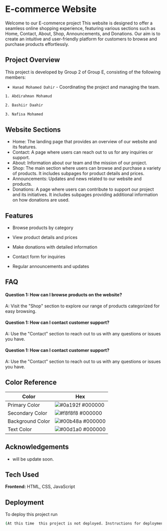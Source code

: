 
# E-commerce Website

Welcome to our E-commerce project This website is designed to offer a seamless online shopping experience, featuring various sections such as Home, Contact, About, Shop, Announcements, and Donations. Our aim is to create an intuitive and user-friendly platform for customers to browse and purchase products effortlessly.

## Project Overview 


This project is developed by Group 2 of Group E, consisting of the following members:

- `Hanad Mohamed Dahir` - Coordinating the project and managing the team.
```bash
1. Abdirahman Mohamud  

2. Bashiir Daahir 

3. Nafisa Mohamed 
```
## Website Sections

- Home: The landing page that provides an overview of our website and its features.
- Contact: A page where users can reach out to us for any inquiries or support.
- About: Information about our team and the mission of our project.
- Shop: The main section where users can browse and purchase a variety of products. It includes subpages for product details and prices.
- Announcements: Updates and news related to our website and products.
- Donations: A page where users can contribute to support our project and its initiatives. It includes subpages providing additional information on how donations are used.

## Features

- Browse products by category 

- View product details and prices

- Make donations with detailed information

- Contact form for inquiries

- Regular announcements and updates



## FAQ

#### Question 1: How can I browse products on the website?

A:  Visit the "Shop" section to explore our range of products categorized for easy browsing.

#### Question 1: How can I contact customer support?
A: Use the "Contact" section to reach out to us with any questions or issues you have.

#### Question 1: How can I contact customer support?
A: Use the "Contact" section to reach out to us with any questions or issues you have.
## Color Reference

| Color             | Hex                                                                |
| ----------------- | ------------------------------------------------------------------ |
| Primary    Color | ![#0a192f](https://via.placeholder.com/10/0a192f?text=+) #000000 |
| Secondary  Color | ![#f8f8f8](https://via.placeholder.com/10/f8f8f8?text=+) #000000 |
| Background Color | ![#00b48a](https://via.placeholder.com/10/00b48a?text=+) #000000 |
| Text       Color | ![#00d1a0](https://via.placeholder.com/10/00b48a?text=+) #000000 |


## Acknowledgements

 - will be update soon.


## Tech Used

**Frontend:** HTML, CSS, JavaScript
## Deployment

To deploy this project run

```bash
(At this time  this project is not deployed. Instructions for deployment will be provided in future updates.)
```

